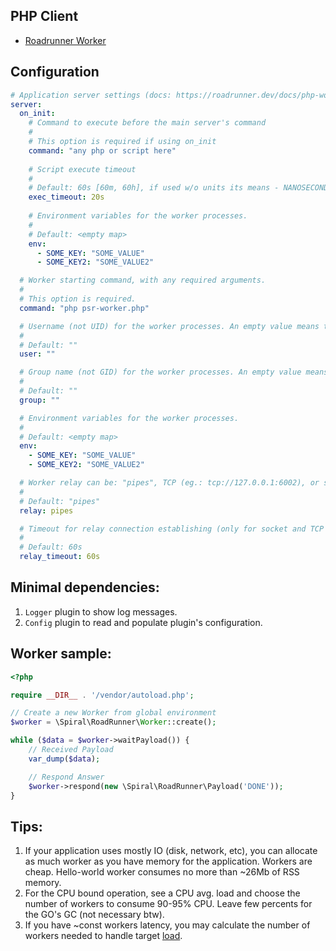 ## PHP Client

- [Roadrunner Worker](https://github.com/spiral/roadrunner-worker)

## Configuration

```yaml
# Application server settings (docs: https://roadrunner.dev/docs/php-worker)
server:
  on_init:
    # Command to execute before the main server's command
    #
    # This option is required if using on_init
    command: "any php or script here"
    
    # Script execute timeout
    #
    # Default: 60s [60m, 60h], if used w/o units its means - NANOSECONDS.
    exec_timeout: 20s
    
    # Environment variables for the worker processes.
    #
    # Default: <empty map>
    env:
      - SOME_KEY: "SOME_VALUE"
      - SOME_KEY2: "SOME_VALUE2" 

  # Worker starting command, with any required arguments.
  #
  # This option is required.
  command: "php psr-worker.php"

  # Username (not UID) for the worker processes. An empty value means to use the RR process user.
  #
  # Default: ""
  user: ""

  # Group name (not GID) for the worker processes. An empty value means to use the RR process user.
  #
  # Default: ""
  group: ""

  # Environment variables for the worker processes.
  #
  # Default: <empty map>
  env:
    - SOME_KEY: "SOME_VALUE"
    - SOME_KEY2: "SOME_VALUE2"

  # Worker relay can be: "pipes", TCP (eg.: tcp://127.0.0.1:6002), or socket (eg.: unix:///var/run/rr.sock).
  #
  # Default: "pipes"
  relay: pipes

  # Timeout for relay connection establishing (only for socket and TCP port relay).
  #
  # Default: 60s
  relay_timeout: 60s
```

## Minimal dependencies:

1. `Logger` plugin to show log messages.
2. `Config` plugin to read and populate plugin's configuration.

## Worker sample:

```php
<?php

require __DIR__ . '/vendor/autoload.php';

// Create a new Worker from global environment
$worker = \Spiral\RoadRunner\Worker::create();

while ($data = $worker->waitPayload()) {
    // Received Payload
    var_dump($data);

    // Respond Answer
    $worker->respond(new \Spiral\RoadRunner\Payload('DONE'));
}
```

## Tips:

1. If your application uses mostly IO (disk, network, etc), you can allocate as much worker as you have memory for the application. Workers are cheap. Hello-world worker consumes no more than ~26Mb of RSS memory.
2. For the CPU bound operation, see a CPU avg. load and choose the number of workers to consume 90-95% CPU. Leave few percents for the GO's GC (not necessary btw).
3. If you have ~const workers latency, you may calculate the number of workers needed to handle target [load](https://github.com/spiral/roadrunner/discussions/799#discussioncomment-1332646).
